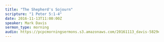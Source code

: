 ```yaml
---
title: "The Shepherd's Sojourn"
scripture: "1 Peter 5:1-4"
date: 2016-11-13T11:00:00Z
speaker: Mark Davis
sermon_type: morning
audio: https://pcpcmorningsermons.s3.amazonaws.com/20161113_davis-5829e57dda86a.mp3 
---
```



